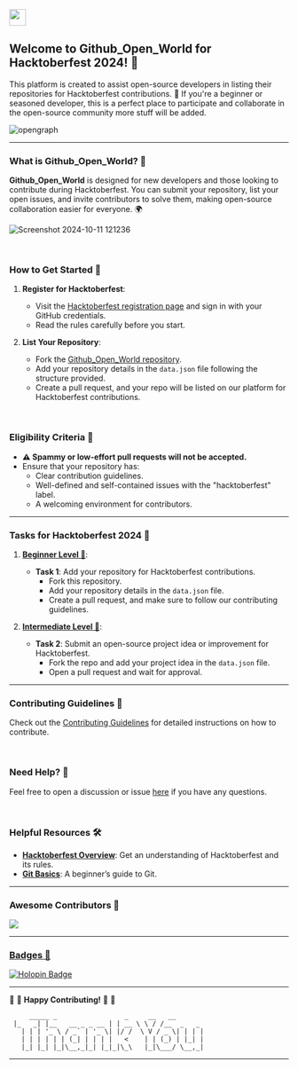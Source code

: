 

<a href="https://github.com/SpandanM110/Github_Open_World/">
  <img align='center' height="30" src="https://img.shields.io/badge/Hacktoberfest-2024-orange.svg?&style=for-the-badge&logo=KD&logoColor=blue" />
</a> <br>

## Welcome to **Github_Open_World** for Hacktoberfest 2024! 🎉

This platform is created to assist open-source developers in listing their repositories for Hacktoberfest contributions. 🌱 If you're a beginner or seasoned developer, this is a perfect place to participate and collaborate in the open-source community more stuff will be added.

![opengraph](https://github.com/user-attachments/assets/50bdc4c9-1cd2-45cd-84b5-1ec362f8e903)

---

### What is **Github_Open_World**? 🤔

**Github_Open_World** is designed for new developers and those looking to contribute during Hacktoberfest. You can submit your repository, list your open issues, and invite contributors to solve them, making open-source collaboration easier for everyone. 🌍

![Screenshot 2024-10-11 121236](https://github.com/user-attachments/assets/8a572091-1c3f-406a-bc61-8a0b313c855e)


<br>

### How to Get Started 🚀

1. **Register for Hacktoberfest**:
   - Visit the [Hacktoberfest registration page](https://hacktoberfest.digitalocean.com/) and sign in with your GitHub credentials.
   - Read the rules carefully before you start.

2. **List Your Repository**:
   - Fork the [Github_Open_World repository](https://github.com/SpandanM110/Github_Open_World).
   - Add your repository details in the `data.json` file following the structure provided.
   - Create a pull request, and your repo will be listed on our platform for Hacktoberfest contributions.

<br>

### Eligibility Criteria 🚫

- **⚠️ Spammy or low-effort pull requests will not be accepted.**
- Ensure that your repository has:
  - Clear contribution guidelines.
  - Well-defined and self-contained issues with the "hacktoberfest" label.
  - A welcoming environment for contributors.

---

### Tasks for Hacktoberfest 2024 🌈

1. **[Beginner Level 📁](#)**:
   - **Task 1**: Add your repository for Hacktoberfest contributions. 
     - Fork this repository.
     - Add your repository details in the `data.json` file.
     - Create a pull request, and make sure to follow our contributing guidelines.

2. **[Intermediate Level 📁](#)**:
   - **Task 2**: Submit an open-source project idea or improvement for Hacktoberfest.
     - Fork the repo and add your project idea in the `data.json` file.
     - Open a pull request and wait for approval.

---

### Contributing Guidelines 🤝

Check out the [Contributing Guidelines](https://github.com/SpandanM110/Github_Open_World/blob/main/CONTRIBUTING.md) for detailed instructions on how to contribute.

<br>

### Need Help? 🤔

Feel free to open a discussion or issue [here](https://github.com/SpandanM110/Github_Open_World/discussions) if you have any questions.

<br>

### Helpful Resources 🛠️

- **[Hacktoberfest Overview](https://hacktoberfest.com/)**: Get an understanding of Hacktoberfest and its rules.
- **[Git Basics](https://git-scm.com/book/en/v2)**: A beginner’s guide to Git.

---

### Awesome Contributors 🌟

<a href="https://github.com/SpandanM110/Github_Open_World/graphs/contributors">
  <img src="https://contrib.rocks/image?repo=SpandanM110/Github_Open_World" />
</a>

---

### [Badges 🌟](https://holopin.io/)
[![Holopin Badge](https://holopin.me/@spandanm110#)](https://holopin.io/)

---

:tada: :confetti_ball: **Happy Contributing!** :confetti_ball: :tada:

```
     _____ _                 _     __   __          
 |_   _| |__   __ _ _ __ | | __ \ \ / /__  _   _ 
   | | | '_ \ / _` | '_ \| |/ /  \ V / _ \| | | |
   | | | | | | (_| | | | |   <    | | (_) | |_| |
   |_| |_| |_|\__,_|_| |_|_|\_\   |_|\___/ \__,_|
```

---

